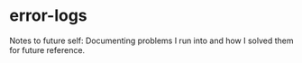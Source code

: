 # error-logs
Notes to future self: Documenting problems I run into and how I solved them for future reference. 
